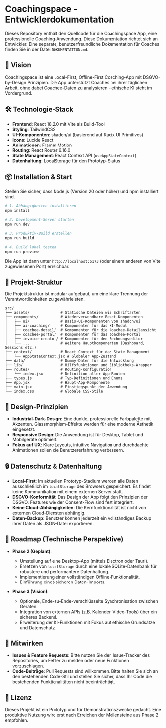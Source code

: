 # Coachingspace - Entwicklerdokumentation

Dieses Repository enthält den Quellcode für die Coachingspace App, eine professionelle Coaching-Anwendung. Diese Dokumentation richtet sich an Entwickler. Eine separate, benutzerfreundliche Dokumentation für Coaches finden Sie in der Datei `DOKUMENTATION.md`.

## 🎯 Vision

Coachingspace ist eine Local-First, Offline-First Coaching-App mit DSGVO-by-Design Prinzipien. Die App unterstützt Coaches bei ihrer täglichen Arbeit, ohne dabei Coachee-Daten zu analysieren - ethische KI steht im Vordergrund.

## 🛠 Technologie-Stack

- **Frontend**: React 18.2.0 mit Vite als Build-Tool
- **Styling**: TailwindCSS
- **UI-Komponenten**: shadcn/ui (basierend auf Radix UI Primitives)
- **Icons**: Lucide React
- **Animationen**: Framer Motion
- **Routing**: React Router 6.16.0
- **State Management**: React Context API (`useAppStateContext`)
- **Datenhaltung**: LocalStorage für den Prototyp-Status

## 📦 Installation & Start

Stellen Sie sicher, dass Node.js (Version 20 oder höher) und npm installiert sind.

```bash
# 1. Abhängigkeiten installieren
npm install

# 2. Development-Server starten
npm run dev

# 3. Produktiv-Build erstellen
npm run build

# 4. Build lokal testen
npm run preview
```

Die App ist dann unter `http://localhost:5173` (oder einem anderen von Vite zugewiesenen Port) erreichbar.

## 📁 Projekt-Struktur

Die Projektstruktur ist modular aufgebaut, um eine klare Trennung der Verantwortlichkeiten zu gewährleisten.

```
src/
├── assets/              # Statische Dateien wie Schriftarten
├── components/          # Wiederverwendbare React-Komponenten
│   ├── ui/              # Basis-UI-Komponenten von shadcn/ui
│   ├── ai-coaching/     # Komponenten für das KI-Modul
│   ├── coachee-detail/  # Komponenten für die Coachee-Detailansicht
│   ├── coachee-portal/  # Komponenten für das Coachee-Portal
│   ├── invoice-creator/ # Komponenten für den Rechnungseditor
│   └── ...              # Weitere Hauptkomponenten (Dashboard, Sessions etc.)
├── context/             # React Context für das State Management
│   └── AppStateContext.jsx # Globaler App-Zustand
├── data/                # Dummy-Daten für die Entwicklung
├── lib/                 # Hilfsfunktionen und Bibliotheks-Wrapper
├── routes/              # Routing-Konfiguration
│   └── index.jsx        # Definition aller App-Routen
├── types.js             # Typ-Definitionen und Enums
├── App.jsx              # Haupt-App-Komponente
├── main.jsx             # Einstiegspunkt der Anwendung
└── index.css            # Globale CSS-Stile
```

## 🎨 Design-Prinzipien

- **Industrial-Dark-Design**: Eine dunkle, professionelle Farbpalette mit Akzenten. Glassmorphism-Effekte werden für eine moderne Ästhetik eingesetzt.
- **Responsive Design**: Die Anwendung ist für Desktop, Tablet und Mobilgeräte optimiert.
- **Fokus auf UX**: Klare Layouts, intuitive Navigation und durchdachte Animationen sollen die Benutzererfahrung verbessern.

## 🔒 Datenschutz & Datenhaltung

- **Local-First**: Im aktuellen Prototyp-Stadium werden alle Daten ausschließlich im `localStorage` des Browsers gespeichert. Es findet keine Kommunikation mit einem externen Server statt.
- **DSGVO-Konformität**: Das Design der App folgt den Prinzipien der DSGVO. Features wie der Consent-Flow sind fest integriert.
- **Keine Cloud-Abhängigkeiten**: Die Kernfunktionalität ist nicht von externen Cloud-Diensten abhängig.
- **Daten-Backup**: Benutzer können jederzeit ein vollständiges Backup ihrer Daten als JSON-Datei exportieren.

## 🔮 Roadmap (Technische Perspektive)

- **Phase 2 (Geplant)**:
  - Umstellung auf eine Desktop-App (mittels Electron oder Tauri).
  - Ersetzen von `localStorage` durch eine lokale SQLite-Datenbank für robustere und performantere Datenhaltung.
  - Implementierung einer vollständigen Offline-Funktionalität.
  - Einführung eines sicheren Daten-Imports.

- **Phase 3 (Vision)**:
  - Optionale, Ende-zu-Ende-verschlüsselte Synchronisation zwischen Geräten.
  - Integration von externen APIs (z.B. Kalender, Video-Tools) über ein sicheres Backend.
  - Erweiterung der KI-Funktionen mit Fokus auf ethische Grundsätze und Datenschutz.

## 🤝 Mitwirken

- **Issues & Feature Requests**: Bitte nutzen Sie den Issue-Tracker des Repositories, um Fehler zu melden oder neue Funktionen vorzuschlagen.
- **Code-Beiträge**: Pull Requests sind willkommen. Bitte halten Sie sich an den bestehenden Code-Stil und stellen Sie sicher, dass Ihr Code die bestehenden Funktionalitäten nicht beeinträchtigt.

## 📄 Lizenz

Dieses Projekt ist ein Prototyp und für Demonstrationszwecke gedacht. Eine produktive Nutzung wird erst nach Erreichen der Meilensteine aus Phase 2 empfohlen.
